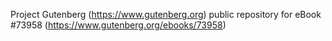 Project Gutenberg (https://www.gutenberg.org) public repository for
eBook #73958 (https://www.gutenberg.org/ebooks/73958)
